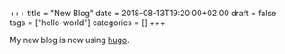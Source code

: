+++
title = "New Blog"
date = 2018-08-13T19:20:00+02:00
draft = false
tags = ["hello-world"]
categories = []
+++

My new blog is now using [hugo](https://gohugo.io/).
